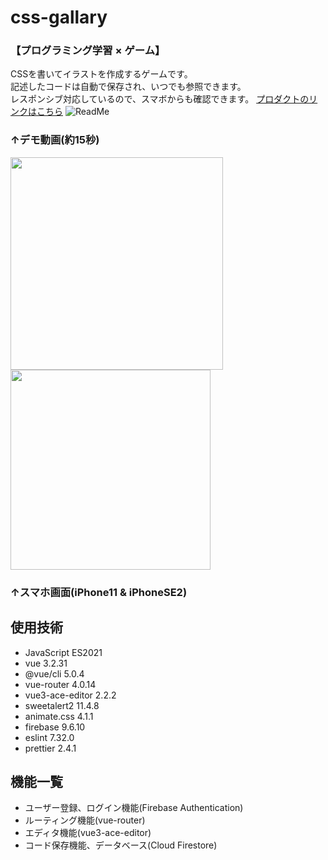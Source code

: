 # css-gallary
### 【プログラミング学習 × ゲーム】<br>
CSSを書いてイラストを作成するゲームです。<br>
記述したコードは自動で保存され、いつでも参照できます。<br>
レスポンシブ対応しているので、スマボからも確認できます。
[プロダクトのリンクはこちら](https://css-gallary.web.app/)
![ReadMe](https://user-images.githubusercontent.com/97160510/165998300-01feb1dd-d823-4347-90c1-f451b58e3d7c.gif)
### ↑デモ動画(約15秒)
<img src="https://user-images.githubusercontent.com/97160510/166092339-27b06774-a035-4a8c-8c74-5d53ce06fa6e.jpg" width="340px">    <img src="https://user-images.githubusercontent.com/97160510/166001575-6f8c088b-55c9-4b34-a9e6-5d691e1fed19.png" width="320px">
### ↑スマホ画面(iPhone11 & iPhoneSE2)
## 使用技術
- JavaScript ES2021
- vue 3.2.31
- @vue/cli 5.0.4
- vue-router 4.0.14
- vue3-ace-editor 2.2.2
- sweetalert2 11.4.8
- animate.css 4.1.1
- firebase 9.6.10
- eslint 7.32.0
- prettier 2.4.1

## 機能一覧
- ユーザー登録、ログイン機能(Firebase Authentication)
- ルーティング機能(vue-router)
- エディタ機能(vue3-ace-editor)
- コード保存機能、データベース(Cloud Firestore)

